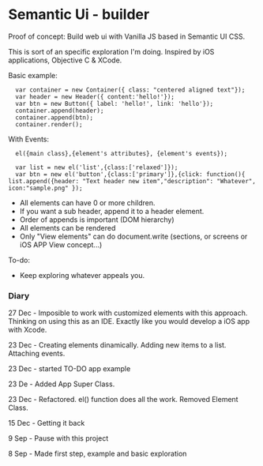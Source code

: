 # Semantic Ui - builder
Proof of concept: Build web ui with Vanilla JS based in Semantic UI CSS. 

This is sort of an specific exploration I'm doing. 
Inspired by iOS applications, Objective C & XCode.

Basic example:

	  var container = new Container({ class: "centered aligned text"});
	  var header = new Header({ content:'hello!'});
	  var btn = new Button({ label: 'hello!', link: 'hello'});
	  container.append(header);
	  container.append(btn);
	  container.render();
	  
With Events:

	  el({main class},{element's attributes}, {element's events});

	  var list = new el('list',{class:['relaxed']});
	  var btn = new el('button',{class:['primary']},{click: function(){ list.append({header: "Text header new item","description": "Whatever", icon:"sample.png" });
	  
- All elements can have 0 or more children.
- If you want a sub header, append it to a header element.
- Order of appends is important (DOM hierarchy)
- All elements can be rendered
- Only "View elements" can do document.write (sections, or screens or iOS APP View concept...)


To-do:
- Keep exploring whatever appeals you.


### Diary

27 Dec - Imposible to work with customized elements with this approach. Thinking on using this as an IDE. Exactly like you would develop a iOS app with Xcode.

23 Dec - Creating elements dinamically. Adding new items to a list. Attaching events.

23 Dec - started TO-DO app example

23 De - Added App Super Class.

23 Dec - Refactored. el() function does all the work. Removed Element Class.

15 Dec - Getting it back

9 Sep - Pause with this project

8 Sep - Made first step, example and basic exploration
